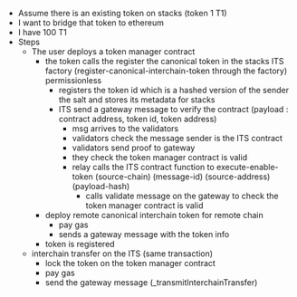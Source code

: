 - Assume there is an existing token on stacks (token 1 T1)
- I want to bridge that token to ethereum
- I have 100 T1
- Steps
  - The user deploys a token manager contract
    - the token calls the register the canonical token in the stacks ITS factory (register-canonical-interchain-token through the factory) permissionless
      - registers the token id which is a hashed version of the sender the salt and stores its metadata for stacks
      - ITS send a gateway message to verify the contract (payload : contract address, token id, token address)
        - msg arrives to the validators
        - validators check the message sender is the ITS contract
        - validators send proof to gateway
        - they check the token manager contract is valid
        - relay calls the ITS contract function to execute-enable-token (source-chain) (message-id) (source-address) (payload-hash)
          - calls validate message on the gateway to check the token manager contract is valid
    - deploy remote canonical interchain token for remote chain
      - pay gas
      - sends a gateway message with the token info
    - token is registered
  - interchain transfer on the ITS (same transaction)
    - lock the token on the token manager contract
    - pay gas
    - send the gateway message (_transmitInterchainTransfer)

